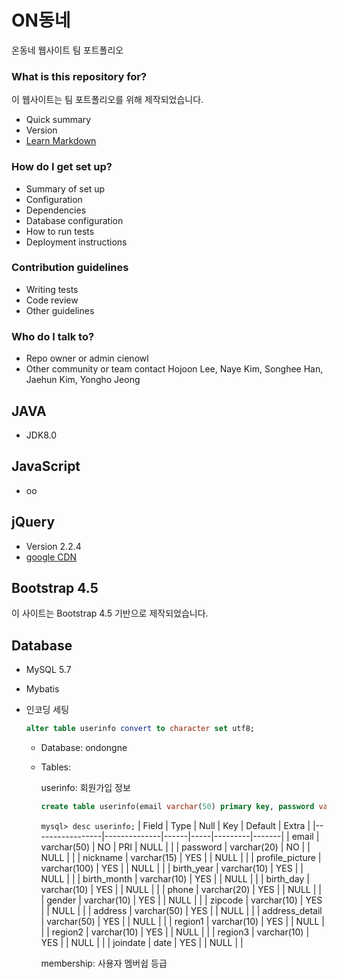 # ON동네 

온동네 웹사이트 팀 포트폴리오

### What is this repository for?

이 웹사이트는 팀 포트폴리오를 위해 제작되었습니다.
* Quick summary
* Version
* [Learn Markdown](https://bitbucket.org/tutorials/markdowndemo)

### How do I get set up?

* Summary of set up
* Configuration
* Dependencies
* Database configuration
* How to run tests
* Deployment instructions

### Contribution guidelines

* Writing tests
* Code review
* Other guidelines

### Who do I talk to?

* Repo owner or admin
    cienowl
* Other community or team contact
    Hojoon Lee, Naye Kim, Songhee Han, Jaehun Kim, Yongho Jeong

## JAVA

* JDK8.0

## JavaScript

* oo

## jQuery

* Version 2.2.4
* [google CDN](https://ajax.googleapis.com/ajax/libs/jquery/2.2.4/jquery.min.js)

## Bootstrap 4.5

이 사이트는 Bootstrap 4.5 기반으로 제작되었습니다.

## Database

* MySQL 5.7
* Mybatis
* 인코딩 세팅

  ~~~sql
  alter table userinfo convert to character set utf8;
  ~~~

  * Database: ondongne
  * Tables:
  
    userinfo: 회원가입 정보
  
    ~~~sql
    create table userinfo(email varchar(50) primary key, password varchar(20) not null, nickname varchar(15), profile_picture varchar(100), birth_year varchar(10), birth_month varchar(10), birth_day varchar(10), phone varchar(20), gender varchar(10), zipcode varchar(10), address varchar(50), address_detail varchar(50), region1 varchar(10), region2 varchar(10), region3 varchar(10), joindate date);
    ~~~

    `mysql> desc userinfo;`
    | Field           | Type         | Null | Key | Default | Extra |
    |-----------------|--------------|------|-----|---------|-------|
    | email           | varchar(50)  | NO   | PRI | NULL    |       |
    | password        | varchar(20)  | NO   |     | NULL    |       |
    | nickname        | varchar(15)  | YES  |     | NULL    |       |
    | profile_picture | varchar(100) | YES  |     | NULL    |       |
    | birth_year      | varchar(10)  | YES  |     | NULL    |       |
    | birth_month     | varchar(10)  | YES  |     | NULL    |       |
    | birth_day       | varchar(10)  | YES  |     | NULL    |       |
    | phone           | varchar(20)  | YES  |     | NULL    |       |
    | gender          | varchar(10)  | YES  |     | NULL    |       |
    | zipcode         | varchar(10)  | YES  |     | NULL    |       |
    | address         | varchar(50)  | YES  |     | NULL    |       |
    | address_detail  | varchar(50)  | YES  |     | NULL    |       |
    | region1         | varchar(10)  | YES  |     | NULL    |       |
    | region2         | varchar(10)  | YES  |     | NULL    |       |
    | region3         | varchar(10)  | YES  |     | NULL    |       |
    | joindate        | date         | YES  |     | NULL    |       |

    membership: 사용자 멤버쉽 등급